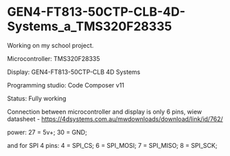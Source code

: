 # GEN4-FT813-50CTP-CLB-4D-Systems_a_TMS320F28335

Working on my school project.

Microcontroller: TMS320F28335

Display: GEN4-FT813-50CTP-CLB 4D Systems

Programming studio: Code Composer v11

Status: Fully working

Connection between microcontroller and display is only 6 pins, wiew datasheet - https://4dsystems.com.au/mwdownloads/download/link/id/762/

power: 27 = 5v+;
30 = GND;

and for SPI 4 pins:
4 = SPI_CS;
6 = SPI_MOSI;
7 = SPI_MISO;
8 = SPI_SCK;
